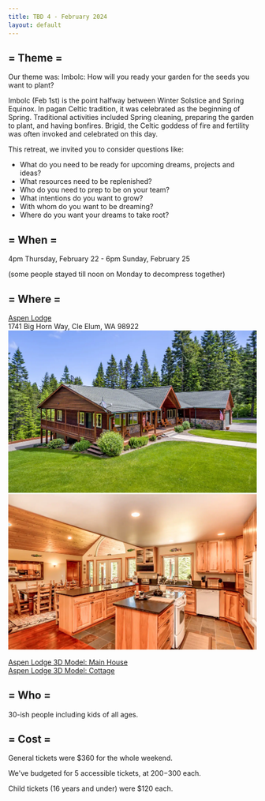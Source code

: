 ```yaml
---
title: TBD 4 - February 2024
layout: default
---
```


## = Theme =

Our theme was: Imbolc: How will you ready your garden for the seeds you want to plant?

Imbolc (Feb 1st) is the point halfway between Winter Solstice and Spring Equinox. In pagan Celtic tradition, it was celebrated as the beginning of Spring. Traditional activities included Spring cleaning, preparing the garden to plant, and having bonfires. Brigid, the Celtic goddess of fire and fertility was often invoked and celebrated on this day.

This retreat, we invited you to consider questions like:
- What do you need to be ready for upcoming dreams, projects and ideas?
- What resources need to be replenished?
- Who do you need to prep to be on your team?
- What intentions do you want to grow?
- With whom do you want to be dreaming?
- Where do you want your dreams to take root?


## = When =

4pm Thursday, February 22 - 6pm Sunday, February 25 

(some people stayed till noon on Monday to decompress together)

## = Where =

[Aspen Lodge](https://www.airbnb.com/rooms/24386352)<br/>
1741 Big Horn Way, Cle Elum, WA 98922<br/>
![](/images/aspenlodge-overview.webp)
![](/images/aspenlodge-kitchen.webp)

[Aspen Lodge 3D Model: Main House](https://my.matterport.com/show/?m=M824CnmybzM)<br/>
[Aspen Lodge 3D Model: Cottage](https://my.matterport.com/show/?m=QsHiYWkf9wJ)

## = Who =

30-ish people including kids of all ages.

## = Cost =

General tickets were $360 for the whole weekend.

We've budgeted for 5 accessible tickets, at $200-$300 each.

Child tickets (16 years and under) were $120 each.



